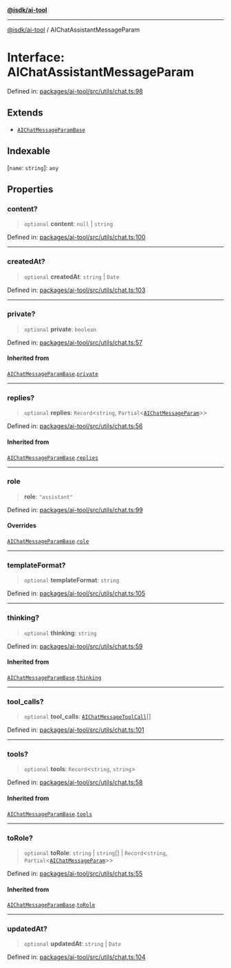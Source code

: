 [**@isdk/ai-tool**](../README.md)

***

[@isdk/ai-tool](../globals.md) / AIChatAssistantMessageParam

# Interface: AIChatAssistantMessageParam

Defined in: [packages/ai-tool/src/utils/chat.ts:98](https://github.com/isdk/ai-tool.js/blob/62dd65284e1c50d2e8546a14ae292154369bdb2c/src/utils/chat.ts#L98)

## Extends

- [`AIChatMessageParamBase`](AIChatMessageParamBase.md)

## Indexable

\[`name`: `string`\]: `any`

## Properties

### content?

> `optional` **content**: `null` \| `string`

Defined in: [packages/ai-tool/src/utils/chat.ts:100](https://github.com/isdk/ai-tool.js/blob/62dd65284e1c50d2e8546a14ae292154369bdb2c/src/utils/chat.ts#L100)

***

### createdAt?

> `optional` **createdAt**: `string` \| `Date`

Defined in: [packages/ai-tool/src/utils/chat.ts:103](https://github.com/isdk/ai-tool.js/blob/62dd65284e1c50d2e8546a14ae292154369bdb2c/src/utils/chat.ts#L103)

***

### private?

> `optional` **private**: `boolean`

Defined in: [packages/ai-tool/src/utils/chat.ts:57](https://github.com/isdk/ai-tool.js/blob/62dd65284e1c50d2e8546a14ae292154369bdb2c/src/utils/chat.ts#L57)

#### Inherited from

[`AIChatMessageParamBase`](AIChatMessageParamBase.md).[`private`](AIChatMessageParamBase.md#private)

***

### replies?

> `optional` **replies**: `Record`\<`string`, `Partial`\<[`AIChatMessageParam`](../type-aliases/AIChatMessageParam.md)\>\>

Defined in: [packages/ai-tool/src/utils/chat.ts:56](https://github.com/isdk/ai-tool.js/blob/62dd65284e1c50d2e8546a14ae292154369bdb2c/src/utils/chat.ts#L56)

#### Inherited from

[`AIChatMessageParamBase`](AIChatMessageParamBase.md).[`replies`](AIChatMessageParamBase.md#replies)

***

### role

> **role**: `"assistant"`

Defined in: [packages/ai-tool/src/utils/chat.ts:99](https://github.com/isdk/ai-tool.js/blob/62dd65284e1c50d2e8546a14ae292154369bdb2c/src/utils/chat.ts#L99)

#### Overrides

[`AIChatMessageParamBase`](AIChatMessageParamBase.md).[`role`](AIChatMessageParamBase.md#role)

***

### templateFormat?

> `optional` **templateFormat**: `string`

Defined in: [packages/ai-tool/src/utils/chat.ts:105](https://github.com/isdk/ai-tool.js/blob/62dd65284e1c50d2e8546a14ae292154369bdb2c/src/utils/chat.ts#L105)

***

### thinking?

> `optional` **thinking**: `string`

Defined in: [packages/ai-tool/src/utils/chat.ts:59](https://github.com/isdk/ai-tool.js/blob/62dd65284e1c50d2e8546a14ae292154369bdb2c/src/utils/chat.ts#L59)

#### Inherited from

[`AIChatMessageParamBase`](AIChatMessageParamBase.md).[`thinking`](AIChatMessageParamBase.md#thinking)

***

### tool\_calls?

> `optional` **tool\_calls**: [`AIChatMessageToolCall`](AIChatMessageToolCall.md)[]

Defined in: [packages/ai-tool/src/utils/chat.ts:101](https://github.com/isdk/ai-tool.js/blob/62dd65284e1c50d2e8546a14ae292154369bdb2c/src/utils/chat.ts#L101)

***

### tools?

> `optional` **tools**: `Record`\<`string`, `string`\>

Defined in: [packages/ai-tool/src/utils/chat.ts:58](https://github.com/isdk/ai-tool.js/blob/62dd65284e1c50d2e8546a14ae292154369bdb2c/src/utils/chat.ts#L58)

#### Inherited from

[`AIChatMessageParamBase`](AIChatMessageParamBase.md).[`tools`](AIChatMessageParamBase.md#tools)

***

### toRole?

> `optional` **toRole**: `string` \| `string`[] \| `Record`\<`string`, `Partial`\<[`AIChatMessageParam`](../type-aliases/AIChatMessageParam.md)\>\>

Defined in: [packages/ai-tool/src/utils/chat.ts:55](https://github.com/isdk/ai-tool.js/blob/62dd65284e1c50d2e8546a14ae292154369bdb2c/src/utils/chat.ts#L55)

#### Inherited from

[`AIChatMessageParamBase`](AIChatMessageParamBase.md).[`toRole`](AIChatMessageParamBase.md#torole)

***

### updatedAt?

> `optional` **updatedAt**: `string` \| `Date`

Defined in: [packages/ai-tool/src/utils/chat.ts:104](https://github.com/isdk/ai-tool.js/blob/62dd65284e1c50d2e8546a14ae292154369bdb2c/src/utils/chat.ts#L104)
